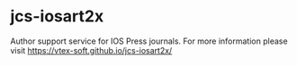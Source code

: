 # jcs-iosart2x
Author support service for IOS Press journals. For more information please visit https://vtex-soft.github.io/jcs-iosart2x/
